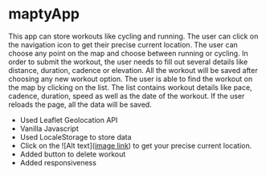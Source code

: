 # maptyApp
This app can store workouts like cycling and running. The user can click on the navigation icon to get their precise current location. The user can choose any point on the map and choose between running or cycling. In order to submit the workout, the user needs to fill out several details like distance, duration, cadence or elevation. All the workout will be saved after choosing any new workout option. The user is able to find the workout on the map by clicking on the list. The list contains workout details like pace, cadence, duration, speed as well as the date of the workout. If the user reloads the page, all the data will be saved.
- Used Leaflet Geolocation API
- Vanilla Javascript
- Used LocaleStorage to store data
- Click on the ![Alt text]([image link](https://e7.pngegg.com/pngimages/926/225/png-clipart-computer-icons-arrow-google-maps-navigation-arrow-angle-triangle.png)) to get your precise current location.
- Added button to delete workout
- Added responsiveness
